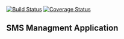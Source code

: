 [![Build Status](https://travis-ci.org/Japhethca/sms-manager.svg?branch=master)](https://travis-ci.org/Japhethca/sms-manager)
[![Coverage Status](https://coveralls.io/repos/github/Japhethca/sms-manager/badge.svg?branch=master)](https://coveralls.io/github/Japhethca/sms-manager?branch=master)
## SMS Managment Application
